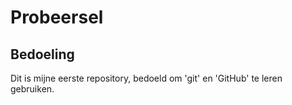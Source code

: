 # Probeersel

## Bedoeling
Dit is mijne eerste repository, bedoeld om 'git' en 'GitHub' te leren gebruiken.
